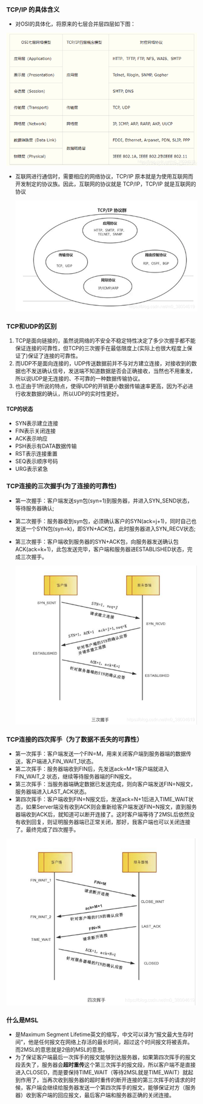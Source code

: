 ### TCP/IP 的具体含义

+ 对OSI的具体化，将原来的七层合并层四层如下图：

![img](./img/20200609153806391.png)

+ 互联网进行通信时，需要相应的网络协议，TCP/IP 原本就是为使用互联网而开发制定的协议族。因此，互联网的协议就是 TCP/IP，TCP/IP 就是互联网的协议

  ![img](./img/20200609153922437.png)

### TCP和UDP的区别

1. TCP是面向链接的，虽然说网络的不安全不稳定特性决定了多少次握手都不能保证连接的可靠性，但TCP的三次握手在最低限度上(实际上也很大程度上保证了)保证了连接的可靠性。
2. 而UDP不是面向连接的，UDP传送数据前并不与对方建立连接，对接收到的数据也不发送确认信号，发送端不知道数据是否会正确接收，当然也不用重发，所以说UDP是无连接的、不可靠的一种数据传输协议。
3. 也正由于1所说的特点，使得UDP的开销更小数据传输速率更高，因为不必进行收发数据的确认，所以UDP的实时性更好。

#### TCP的状态

+ SYN表示建立连接
+ FIN表示关闭连接
+ ACK表示响应
+ PSH表示有DATA数据传输
+ RST表示连接重置
+ SEQ表示顺序号码
+ URG表示紧急

### TCP连接的三次握手(为了连接的可靠性)

- 第一次握手：客户端发送syn包(syn=1)到服务器，并进入SYN_SEND状态，等待服务器确认;

- 第二次握手：服务器收到syn包，必须确认客户的SYN(ack=j+1)，同时自己也发送一个SYN包(syn=k)，即SYN+ACK包，此时服务器进入SYN_RECV状态;

- 第三次握手：客户端收到服务器的SYN+ACK包，向服务器发送确认包ACK(ack=k+1)，此包发送完毕，客户端和服务器进ESTABLISHED状态，完成三次握手。

  ![img](./img/20200609154426482.png)

### TCP连接的四次挥手（为了数据不丢失的可靠性）

- 第一次挥手：客户端发送一个FIN=M，用来关闭客户端到服务器端的数据传送，客户端进入FIN_WAIT_1状态。
- 第二次挥手：服务器端收到FIN后，先发送ack=M+1客户端就进入FIN_WAIT_2 状态，继续等待服务器端的FIN报文。
- 第三次挥手：当服务器端确定数据已发送完成，则向客户端发送FIN=N报文，服务器端进入LAST_ACK状态。
- 第四次挥手：客户端收到FIN=N报文后，发送ack=N+1后进入TIME_WAIT状态，如果Server端没有收到ACK则会重新给客户端发送FIN=N报文，直到服务器端收到ACK后，就知道可以断开连接了。这时客户端等待了2MSL后依然没有收到回复，则证明服务器端已正常关闭，那好，我客户端也可以关闭连接了。最终完成了四次握手。

![img](./img/2020060915485491.png)

###  什么是MSL

- 是Maximum Segment Lifetime英文的缩写，中文可以译为“报文最大生存时间”，他是任何报文在网络上存活的最长时间，超过这个时间报文将被丢弃。而2MSL的意思就是2倍的MSL的意思。
- 为了保证客户端最后一次挥手的报文能够到达服务器，如果第四次挥手的报文段丢失了，服务器会**超时重传**这个第三次挥手的报文段，所以客户端不是直接进入CLOSED，而是要保持TIME_WAIT（等待2MSL就是TIME_WAIT）就起到作用了，当再次收到服务器的超时重传的断开连接的第三次挥手的请求的时候，客户端会继续给服务器发送一个第四次挥手的报文，能够保证对方（服务器）收到客户端的回应报文，最后客户端和服务器正确的关闭连接。













